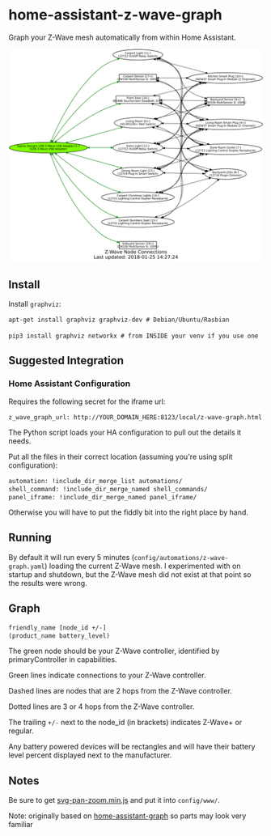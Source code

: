 # home-assistant-z-wave-graph

Graph your Z-Wave mesh automatically from within Home Assistant.

![Graph](z-wave-graph-sample.png)

## Install
Install `graphviz`:
```
apt-get install graphviz graphviz-dev # Debian/Ubuntu/Rasbian

pip3 install graphviz networkx # from INSIDE your venv if you use one
```

## Suggested Integration

### Home Assistant Configuration

Requires the following secret for the iframe url:
```
z_wave_graph_url: http://YOUR_DOMAIN_HERE:8123/local/z-wave-graph.html
```
The Python script loads your HA configuration to pull out the details it needs.

Put all the files in their correct location (assuming you're using split configuration):
```
automation: !include_dir_merge_list automations/
shell_command: !include_dir_merge_named shell_commands/
panel_iframe: !include_dir_merge_named panel_iframe/
```

Otherwise you will have to put the fiddly bit into the right place by hand.

## Running

By default it will run every 5 minutes (`config/automations/z-wave-graph.yaml`) loading the current Z-Wave mesh. I experimented with on startup and shutdown, but the Z-Wave mesh did not exist at that point so the results were wrong.

## Graph

```
friendly_name [node_id +/-]
(product_name battery_level)
```

The green node should be your Z-Wave controller, identified by primaryController in capabilities.

Green lines indicate connections to your Z-Wave controller.

Dashed lines are nodes that are 2 hops from the Z-Wave controller.

Dotted lines are 3 or 4 hops from the Z-Wave controller.

The trailing `+/-` next to the node_id (in brackets) indicates Z-Wave+ or regular.

Any battery powered devices will be rectangles and will have their battery level percent displayed next to the manufacturer. 

## Notes

Be sure to get [svg-pan-zoom.min.js](https://github.com/ariutta/svg-pan-zoom) and put it into `config/www/`.

Note: originally based on [home-assistant-graph](https://github.com/happyleavesaoc/home-assistant-graph) so parts may look very familiar
